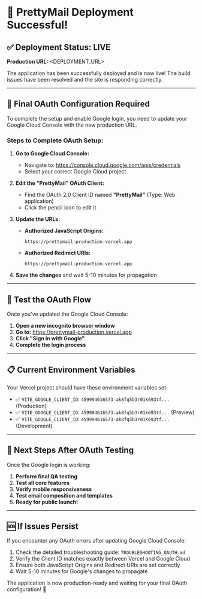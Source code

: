 <!--
NOTE: The production deployment URL is managed in deployment_config.json.
Update that file to change the deployment URL everywhere.
-->

# 🎉 PrettyMail Deployment Successful!

## ✅ Deployment Status: LIVE

**Production URL:** <DEPLOYMENT_URL>

The application has been successfully deployed and is now live! The build issues have been resolved and the site is responding correctly.

---

## 🔧 Final OAuth Configuration Required

To complete the setup and enable Google login, you need to update your Google Cloud Console with the new production URL.

### Steps to Complete OAuth Setup:

1. **Go to Google Cloud Console:**
   - Navigate to: https://console.cloud.google.com/apis/credentials
   - Select your correct Google Cloud project

2. **Edit the "PrettyMail" OAuth Client:**
   - Find the OAuth 2.0 Client ID named **"PrettyMail"** (Type: Web application)
   - Click the pencil icon to edit it

3. **Update the URLs:**
   - **Authorized JavaScript Origins:** 
     ```
     https://prettymail-production.vercel.app
     ```
   - **Authorized Redirect URIs:**
     ```
     https://prettymail-production.vercel.app
     ```

4. **Save the changes** and wait 5-10 minutes for propagation

---

## 🧪 Test the OAuth Flow

Once you've updated the Google Cloud Console:

1. **Open a new incognito browser window**
2. **Go to:** https://prettymail-production.vercel.app
3. **Click "Sign in with Google"**
4. **Complete the login process**

---

## 📋 Current Environment Variables

Your Vercel project should have these environment variables set:
- ✅ `VITE_GOOGLE_CLIENT_ID`: `459994616573-ak8fq5b3r01k693tf...` (Production)
- ✅ `VITE_GOOGLE_CLIENT_ID`: `459994616573-ak8fq5b3r01k693tf...` (Preview)
- ✅ `VITE_GOOGLE_CLIENT_ID`: `459994616573-ak8fq5b3r01k693tf...` (Development)

---

## 🚀 Next Steps After OAuth Testing

Once the Google login is working:

1. **Perform final QA testing**
2. **Test all core features**
3. **Verify mobile responsiveness**
4. **Test email composition and templates**
5. **Ready for public launch!**

---

## 🆘 If Issues Persist

If you encounter any OAuth errors after updating Google Cloud Console:

1. Check the detailed troubleshooting guide: `TROUBLESHOOTING_OAUTH.md`
2. Verify the Client ID matches exactly between Vercel and Google Cloud
3. Ensure both JavaScript Origins and Redirect URIs are set correctly
4. Wait 5-10 minutes for Google's changes to propagate

The application is now production-ready and waiting for your final OAuth configuration! 🎯
